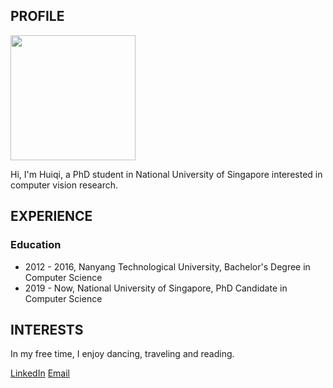 ## PROFILE
<img src="https://media-exp1.licdn.com/dms/image/C5103AQFuqsm5sW3DbA/profile-displayphoto-shrink_400_400/0/1566024733178?e=1620259200&v=beta&t=_DsM2iCeVYHWIy5NZmpF2HcyKuB_tKdEZ1jo8pf7Vhw" width="200"/>

Hi, I'm Huiqi, a PhD student in National University of Singapore interested in computer vision research. 

## EXPERIENCE
### Education
- 2012 - 2016, Nanyang Technological University, Bachelor's Degree in Computer Science
- 2019 - Now, National University of Singapore, PhD Candidate in Computer Science

## INTERESTS
In my free time, I enjoy dancing, traveling and reading.

[LinkedIn](https://www.linkedin.com/in/huiqi-rachel-mao-161b92a4/) [Email](huiqi.mao@u.nus.edu)
